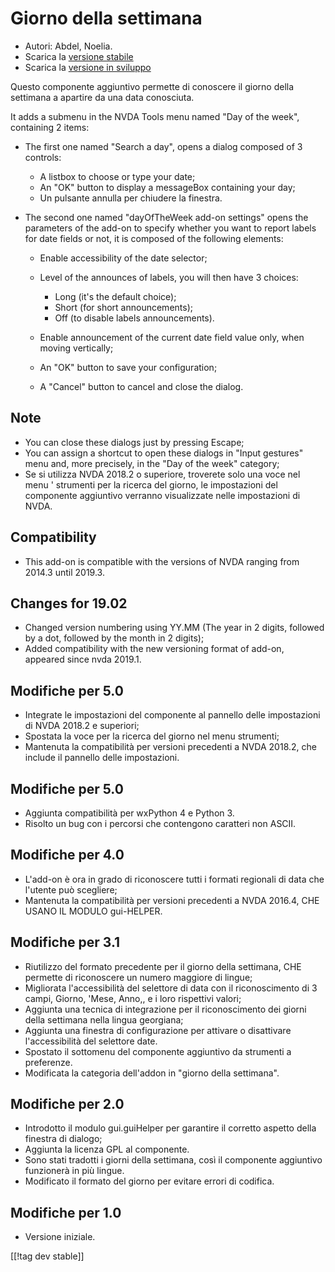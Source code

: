 # Giorno della settimana #

* Autori: Abdel, Noelia.
* Scarica la [versione stabile][1]
* Scarica la [versione in sviluppo][2]

Questo componente aggiuntivo permette di conoscere il giorno della settimana
a apartire da una data conosciuta.

It adds a submenu in the NVDA Tools menu named "Day of the week", containing
2 items:

* The first one named "Search a day", opens a dialog composed of 3 controls:

    * A listbox to choose or type your date;
    * An "OK" button to display a messageBox containing your day;
    * Un pulsante annulla per chiudere la finestra.

* The second one named "dayOfTheWeek add-on settings" opens the parameters
  of the add-on to specify whether you want to report labels for date fields
  or not, it is composed of the following elements:

    * Enable accessibility of the date selector;
    * Level of the announces of labels, you will then have 3 choices:

        * Long (it's the default choice);
        * Short (for short announcements);
        * Off (to disable labels announcements).

    * Enable announcement of the current date field value only, when moving
      vertically;
    * An "OK" button to save your configuration;
    * A "Cancel" button to cancel and close the dialog.

## Note ##

* You can close these dialogs just by pressing Escape;
* You can assign a shortcut to open these dialogs in "Input gestures" menu
  and, more precisely, in the "Day of the week" category;
* Se si utilizza NVDA 2018.2 o superiore, troverete solo una voce nel menu '
  strumenti per la ricerca del giorno, le impostazioni del componente
  aggiuntivo verranno visualizzate nelle impostazioni di NVDA. 

## Compatibility ##

* This add-on is compatible with the versions of NVDA ranging from 2014.3
  until 2019.3.

## Changes for 19.02 ##

* Changed version numbering using YY.MM (The year in 2 digits, followed by a
  dot, followed by the month in 2 digits);
* Added compatibility with the new versioning format of add-on, appeared
  since nvda 2019.1.

## Modifiche per 5.0 ##

* Integrate le impostazioni del componente  al pannello delle impostazioni
  di NVDA 2018.2 e superiori; 
* Spostata la voce per la ricerca del giorno nel menu strumenti; 
* Mantenuta la compatibilità per versioni precedenti a NVDA 2018.2, che
  include il pannello delle impostazioni.

## Modifiche per 5.0 ##

* Aggiunta compatibilità per wxPython 4 e Python 3.
* Risolto un bug con i percorsi che contengono caratteri non ASCII. 

## Modifiche per 4.0 ##

* L'add-on è ora in grado di riconoscere tutti i formati regionali di data
  che l'utente può scegliere; 
* Mantenuta la compatibilità per versioni precedenti a NVDA 2016.4, CHE
  USANO IL MODULO gui-HELPER. 

## Modifiche per 3.1 ##

* Riutilizzo del formato precedente per il giorno della settimana, CHE
  permette di riconoscere un numero maggiore di lingue; 
* Migliorata l'accessibilità del selettore di data con il riconoscimento di
  3 campi, Giorno, 'Mese, Anno,, e i loro rispettivi valori; 
* Aggiunta una tecnica di integrazione per il riconoscimento dei giorni
  della settimana nella lingua georgiana; 
* Aggiunta una finestra di configurazione per attivare o disattivare
  l'accessibilità del selettore date.
* Spostato il sottomenu del componente aggiuntivo da strumenti a preferenze.
* Modificata la categoria dell'addon in "giorno della settimana".

## Modifiche per 2.0 ##

* Introdotto il modulo gui.guiHelper per garantire il corretto aspetto della
  finestra di dialogo;
* Aggiunta la licenza GPL al componente.
* Sono stati tradotti i giorni della settimana, così il componente
  aggiuntivo funzionerà in più lingue.
* Modificato il formato del giorno per evitare errori di codifica.

## Modifiche per 1.0 ##

* Versione iniziale.

[[!tag dev stable]]

[1]: https://addons.nvda-project.org/files/get.php?file=dw

[2]: https://addons.nvda-project.org/files/get.php?file=dw-dev
